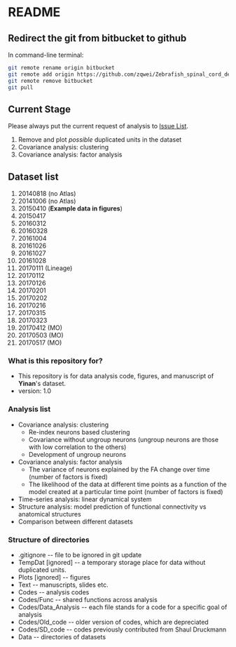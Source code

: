 # README #

## Redirect the git from bitbucket to github
In command-line terminal:
```bash
git remote rename origin bitbucket
git remote add origin https://github.com/zqwei/Zebrafish_spinal_cord_development.git
git remote remove bitbucket
git pull
```

## Current Stage
Please always put the current request of analysis to [Issue List](https://github.com/zqwei/Zebrafish_spinal_cord_development/issues).
1. Remove and plot *possible* duplicated units in the dataset
2. Covariance analysis: clustering
3. Covariance analysis: factor analysis

## Dataset list
1. 20140818 (no Atlas)
1. 20141006 (no Atlas)
1. 20150410 (**Example data in figures**)
1. 20150417
1. 20160312
1. 20160328
1. 20161004
1. 20161026
1. 20161027
1. 20161028
1. 20170111 (Lineage)
1. 20170112
1. 20170126
1. 20170201
1. 20170202
1. 20170216
1. 20170315
1. 20170323
1. 20170412 (MO)
1. 20170503 (MO)
1. 20170517 (MO)

### What is this repository for? ###
* This repository is for data analysis code, figures, and manuscript of **Yinan**'s dataset.
* version: 1.0

### Analysis list ###
* Covariance analysis: clustering
	* Re-index neurons based clustering
	* Covariance without ungroup neurons (ungroup neurons are those with low correlation to the others)
	* Development of ungroup neurons
* Covariance analysis: factor analysis
	* The variance of neurons explained by the FA change over time (number of factors is fixed)
	* The likelihood of the data at different time points as a function of the model created at a particular time point (number of factors is fixed)
* Time-series analysis: linear dynamical system
* Structure analysis: model prediction of functional connectivity vs anatomical structures
* Comparison between different datasets

### Structure of directories ###
* .gitignore  -- file to be ignored in git update
* TempDat [ignored] -- a temporary storage place for data without duplicated units.
* Plots [ignored] -- figures
* Text -- manuscripts, slides etc.
* Codes -- analysis codes
* Codes/Func -- shared functions across analysis
* Codes/Data_Analysis  -- each file stands for a code for a specific goal of analysis
* Codes/Old_code -- older version of codes, which are depreciated
* Codes/SD_code -- codes previously contributed from Shaul Druckmann
* Data -- directories of datasets
